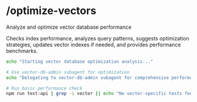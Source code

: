 # /optimize-vectors

Analyze and optimize vector database performance

Checks index performance, analyzes query patterns, suggests optimization strategies, updates vector indexes if needed, and provides performance benchmarks.

```bash
echo "Starting vector database optimization analysis..."

# Use vector-db-admin subagent for optimization
echo "Delegating to vector-db-admin subagent for comprehensive performance analysis..."

# Run basic performance check
npm run test:api | grep -i vector || echo "No vector-specific tests found"
```